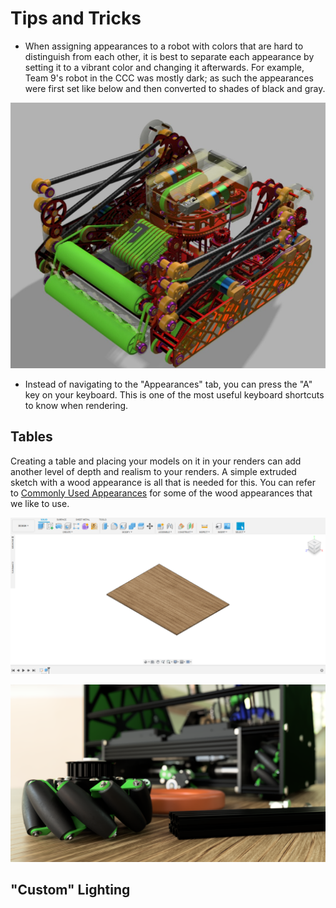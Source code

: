 # Tips and Tricks

* When assigning appearances to a robot with colors that are hard to distinguish from each other, it is best to separate each appearance by setting it to a vibrant color and changing it afterwards. For example, Team 9's robot in the CCC was mostly dark; as such the appearances were first set like below and then converted to shades of black and gray.

![Appearances are set correctly, but colors need to be adjusted.](.gitbook/assets/web-capture_6-4-2021_225056_media.discordapp.net.jpeg)

* Instead of navigating to the "Appearances" tab, you can press the "A" key on your keyboard. This is one of the most useful keyboard shortcuts to know when rendering.

## Tables

Creating a table and placing your models on it in your renders can add another level of depth and realism to your renders. A simple extruded sketch with a wood appearance is all that is needed for this. You can refer to [Commonly Used Appearances](https://renders360.gitbook.io/ftc-rendering-in-fusion-360/assigning-appearances/commonly-used-appearances) for some of the wood appearances that we like to use.

![A simple rectangular prism with the &quot;3D Maple - Glossy&quot; appearance](.gitbook/assets/tabul.png)

![FTC 10497 Ultimate Goal robot rendered by FTC 15887, which includes a table](.gitbook/assets/nicrobit8.png)

## "Custom" Lighting





